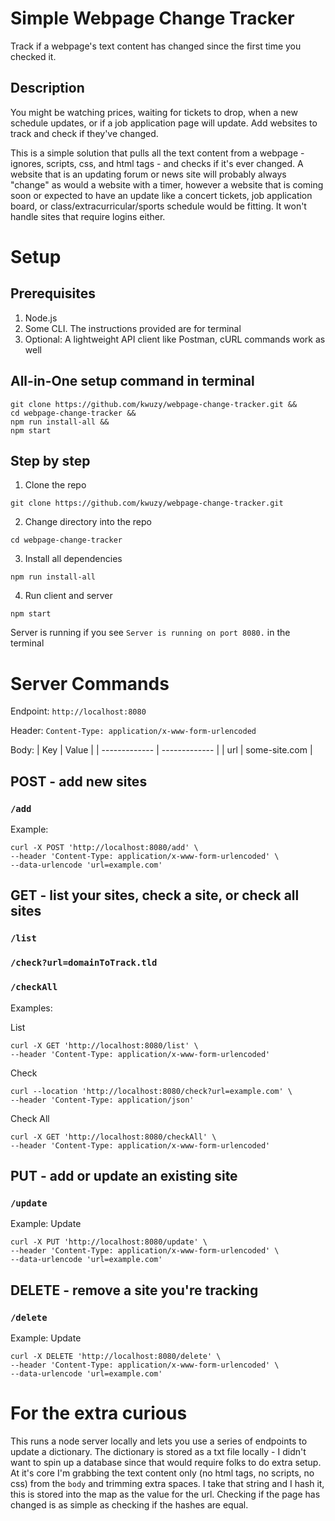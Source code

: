 # Simple Webpage Change Tracker
Track if a webpage's text content has changed since the first time you checked it.

## Description
You might be watching prices, waiting for tickets to drop, when a new schedule updates, or if a job application page will update.
Add websites to track and check if they've changed.

This is a simple solution that pulls all the text content from a webpage - ignores, scripts, css, and html tags - and checks if it's ever changed. A website that is an updating forum or news site will probably always "change" as would a website with a timer, however a website that is coming soon or expected to have an update like a concert tickets, job application board, or class/extracurricular/sports schedule would be fitting. It won't handle sites that require logins either.

# Setup

## Prerequisites
1. Node.js
2. Some CLI. The instructions provided are for terminal
3. Optional: A lightweight API client like Postman, cURL commands work as well

## All-in-One setup command in terminal
```
git clone https://github.com/kwuzy/webpage-change-tracker.git &&
cd webpage-change-tracker &&
npm run install-all &&
npm start
```
## Step by step
1. Clone the repo
```
git clone https://github.com/kwuzy/webpage-change-tracker.git
```
2. Change directory into the repo
```
cd webpage-change-tracker
```
3. Install all dependencies
```
npm run install-all
```
4. Run client and server
```
npm start
```

Server is running if you see `Server is running on port 8080.` in the terminal

# Server Commands
Endpoint: `http://localhost:8080`

Header: `Content-Type: application/x-www-form-urlencoded`

Body:
| Key  | Value |
| ------------- | ------------- |
| url  | some-site.com  |
## POST - add new sites
### `/add`

Example:
```
curl -X POST 'http://localhost:8080/add' \
--header 'Content-Type: application/x-www-form-urlencoded' \
--data-urlencode 'url=example.com'
```

## GET - list your sites, check a site, or check all sites
### `/list`
### `/check?url=domainToTrack.tld`
### `/checkAll`

Examples:

List
```
curl -X GET 'http://localhost:8080/list' \
--header 'Content-Type: application/x-www-form-urlencoded'
```
Check
```
curl --location 'http://localhost:8080/check?url=example.com' \
--header 'Content-Type: application/json'
```
Check All
```
curl -X GET 'http://localhost:8080/checkAll' \
--header 'Content-Type: application/x-www-form-urlencoded'
```

## PUT - add or update an existing site
### `/update`

Example:
Update
```
curl -X PUT 'http://localhost:8080/update' \
--header 'Content-Type: application/x-www-form-urlencoded' \
--data-urlencode 'url=example.com'
```

## DELETE - remove a site you're tracking
### `/delete`

Example:
Update
```
curl -X DELETE 'http://localhost:8080/delete' \
--header 'Content-Type: application/x-www-form-urlencoded' \
--data-urlencode 'url=example.com'
```

# For the extra curious
This runs a node server locally and lets you use a series of endpoints to update a dictionary. The dictionary is stored as a txt file locally - I didn't want to spin up a database since that would require folks to do extra setup. At it's core I'm grabbing the text content only (no html tags, no scripts, no css) from the `body` and trimming extra spaces. I take that string and I hash it, this is stored into the map as the value for the url. Checking if the page has changed is as simple as checking if the hashes are equal.
